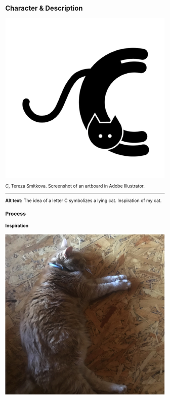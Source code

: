 ## Character & Description

![The idea of a letter C symbolizes a lying cat. Inspiration of my cat.](uppercase-c-tsmitkova.png)

*C*, Tereza Smitkova. Screenshot of an artboard in Adobe Illustrator.

- - -

**Alt text:** The idea of a letter C symbolizes a lying cat. Inspiration of my cat.

### Process

#### Inspiration

![My cat.](uppercase-c-inspiration.jpg)

